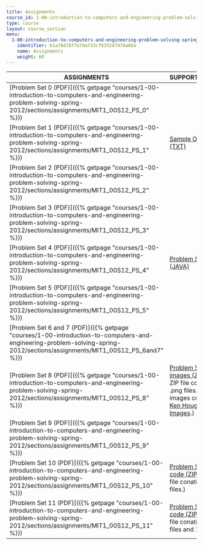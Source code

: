 ```yaml
---
title: Assignments
course_id: 1-00-introduction-to-computers-and-engineering-problem-solving-spring-2012
type: course
layout: course_section
menu:
  1-00-introduction-to-computers-and-engineering-problem-solving-spring-2012:
    identifier: b1a78d76f7e79a733cf935247474a66a
    name: Assignments
    weight: 60
---
```


| ASSIGNMENTS | SUPPORTING FILES |
| --- | --- |
| [Problem Set 0 (PDF)]({{% getpage "courses/1-00-introduction-to-computers-and-engineering-problem-solving-spring-2012/sections/assignments/MIT1_00S12_PS_0" %}}) |   |
| [Problem Set 1 (PDF)]({{% getpage "courses/1-00-introduction-to-computers-and-engineering-problem-solving-spring-2012/sections/assignments/MIT1_00S12_PS_1" %}}) | [Sample Output (TXT)](./resolveuid/2545ccb691207769525b815cf277e641) |
| [Problem Set 2 (PDF)]({{% getpage "courses/1-00-introduction-to-computers-and-engineering-problem-solving-spring-2012/sections/assignments/MIT1_00S12_PS_2" %}}) |   |
| [Problem Set 3 (PDF)]({{% getpage "courses/1-00-introduction-to-computers-and-engineering-problem-solving-spring-2012/sections/assignments/MIT1_00S12_PS_3" %}}) |   |
| [Problem Set 4 (PDF)]({{% getpage "courses/1-00-introduction-to-computers-and-engineering-problem-solving-spring-2012/sections/assignments/MIT1_00S12_PS_4" %}}) | [Problem Set 4 code (JAVA)](https://open-learning-course-data-production.s3.amazonaws.com/1-00-introduction-to-computers-and-engineering-problem-solving-spring-2012/3f8ac9867d17e6cd1cca0d2ee6ade7fa_PS_4_Dictionary.java) |
| [Problem Set 5 (PDF)]({{% getpage "courses/1-00-introduction-to-computers-and-engineering-problem-solving-spring-2012/sections/assignments/MIT1_00S12_PS_5" %}}) |   |
| [Problem Set 6 and 7 (PDF)]({{% getpage "courses/1-00-introduction-to-computers-and-engineering-problem-solving-spring-2012/sections/assignments/MIT1_00S12_PS_6and7" %}}) |   |
| [Problem Set 8 (PDF)]({{% getpage "courses/1-00-introduction-to-computers-and-engineering-problem-solving-spring-2012/sections/assignments/MIT1_00S12_PS_8" %}}) | [Problem Set 8 images (ZIP)](https://open-learning-course-data-production.s3.amazonaws.com/1-00-introduction-to-computers-and-engineering-problem-solving-spring-2012/c92b9a77969796b8bbb5975ac71f6d54_Problem_Set_8_images.zip) (This ZIP file conatins: 2 .png files.) (Train images courtesy of [Ken Houghton Rail Images](http://www.rrhistorical.com/).) |
| [Problem Set 9 (PDF)]({{% getpage "courses/1-00-introduction-to-computers-and-engineering-problem-solving-spring-2012/sections/assignments/MIT1_00S12_PS_9" %}}) |   |
| [Problem Set 10 (PDF)]({{% getpage "courses/1-00-introduction-to-computers-and-engineering-problem-solving-spring-2012/sections/assignments/MIT1_00S12_PS_10" %}}) | [Problem Set 10 code (ZIP)](https://open-learning-course-data-production.s3.amazonaws.com/1-00-introduction-to-computers-and-engineering-problem-solving-spring-2012/0c67cdfb6032ee157c02f575d3a96156_Problem_Set_10_code.zip) (This ZIP file conatins: 3 .java files.) |
| [Problem Set 11 (PDF)]({{% getpage "courses/1-00-introduction-to-computers-and-engineering-problem-solving-spring-2012/sections/assignments/MIT1_00S12_PS_11" %}}) | [Problem Set 11 code (ZIP)](https://open-learning-course-data-production.s3.amazonaws.com/1-00-introduction-to-computers-and-engineering-problem-solving-spring-2012/d97b6e6e8112012afe397e36f0c8363a_Problem_Set_11_code.zip) (This ZIP file conatins: 2 .java files and 1 .txt file.)